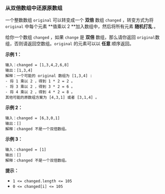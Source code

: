 ### 从双倍数组中还原原数组 ###
一个整数数组 `original` 可以转变成一个 **双倍** 数组 `changed` ，转变方式为将 `original` 中每个元素 **值乘以 2 **加入数组中，然后将所有元素 **随机打乱** 。

给你一个数组 `changed` ，如果 `change` 是 **双倍** 数组，那么请你返回 `original`数组，否则请返回空数组。`original` 的元素可以以 **任意** 顺序返回。



**示例 1：**

```
输入：changed = [1,3,4,2,6,8]
输出：[1,3,4]
解释：一个可能的 original 数组为 [1,3,4] :
- 将 1 乘以 2 ，得到 1 * 2 = 2 。
- 将 3 乘以 2 ，得到 3 * 2 = 6 。
- 将 4 乘以 2 ，得到 4 * 2 = 8 。
其他可能的原数组方案为 [4,3,1] 或者 [3,1,4] 。
```

**示例 2：**

```
输入：changed = [6,3,0,1]
输出：[]
解释：changed 不是一个双倍数组。
```

**示例 3：**

```
输入：changed = [1]
输出：[]
解释：changed 不是一个双倍数组。
```



**提示：**

* `1 <= changed.length <= 105`
* `0 <= changed[i] <= 105`

